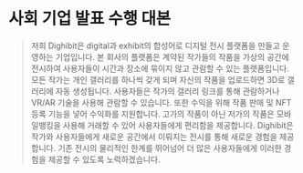 # 사회 기업 발표 수행 대본
> 저희 Dighibit은 digital과 exhibit의 합성어로 디지털 전시 플랫폼을 만들고 운영하는 기업입니다.
본 회사의 플랫폼은 계약된 작가들의 작품을 가상의 공간에 전시하여 사용자들이 시간과 장소에 묶이지 않고 관람할 수 있는 플랫폼입니다.
모든 작가는 개인 갤러리를 하나씩 갖게 되며 자신의 작품을 업로드하면 3D로 갤러리에 자동 생성됩니다.
사용자들은 작가의 갤러리 링크를 통해 관람하거나 VR/AR 기술을 사용해 관람할 수 있습니다.
또한 수익을 위해 작품 판매 및 NFT 등록 기능을 넣어 수익화를 지원합니다.
고가의 작품이 아닌 저가의 작품은 모바일뱅킹을 사용해 거래할 수 있어 사용자들에게 편리함을 제공합니다.
Dighibit은 작가와 사용자들에게 새로운 공간에서 이뤄지는 전시를 통해 새로운 경험을 제공합니다.
기존 전시의 물리적인 한계를 뛰어넘어 더 많은 사용자들에게 이러한 경험을 제공할 수 있도록 노력하겠습니다.